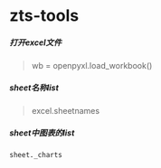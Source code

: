 # zts-tools

##### 打开excel文件
> wb = openpyxl.load_workbook()

##### sheet名称list
> excel.sheetnames

##### sheet中图表的list
```sheet._charts```